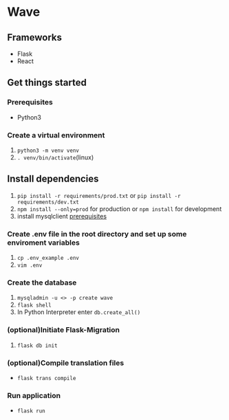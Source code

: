 # Wave

## Frameworks

- Flask
- React

## Get things started

### Prerequisites

- Python3

### Create a virtual environment

1. `python3 -m venv venv`
2. `. venv/bin/activate`(linux)

## Install dependencies

1. `pip install -r requirements/prod.txt` or `pip install -r requirements/dev.txt`
2. `npm install --only=prod` for production or `npm install` for development
3. install mysqlclient [prerequisites](https://pypi.org/project/mysqlclient/)

### Create .env file in the root directory and set up some enviroment variables

1. `cp .env_example .env`
2. `vim .env`

### Create the database

1. `mysqladmin -u <> -p create wave`
2. `flask shell`
3. In Python Interpreter enter `db.create_all()`

### (optional)Initiate Flask-Migration

1. `flask db init`

### (optional)Compile translation files

- `flask trans compile`

### Run application

- `flask run`
